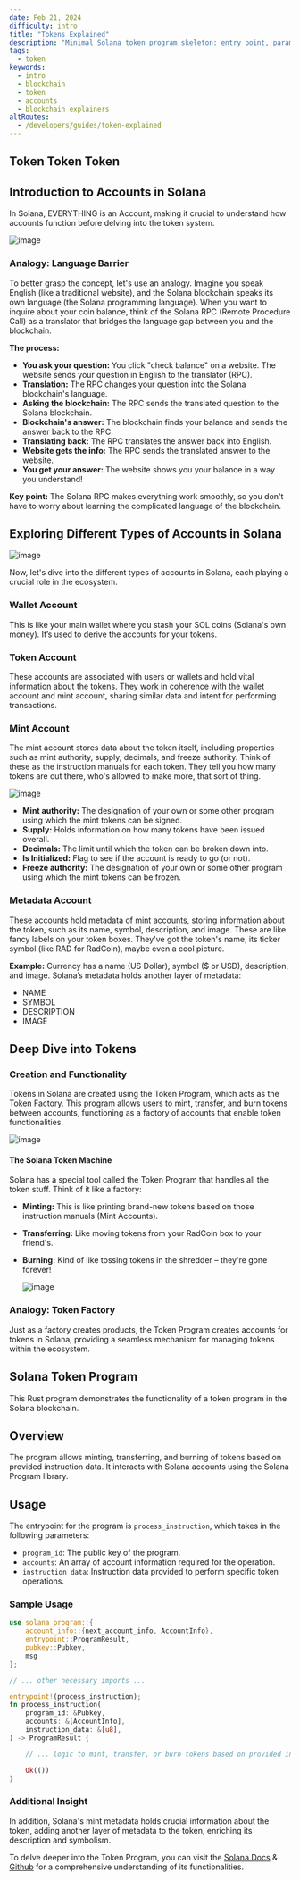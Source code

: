 ```yaml
---
date: Feb 21, 2024
difficulty: intro
title: "Tokens Explained"
description: "Minimal Solana token program skeleton: entry point, parameters for accounts, and instruction data."
tags:
  - token
keywords:
  - intro
  - blockchain
  - token
  - accounts
  - blockchain explainers
altRoutes:
  - /developers/guides/token-explained
---
```


## Token Token Token

## Introduction to Accounts in Solana

In Solana, EVERYTHING is an Account, making it crucial to understand how accounts function before delving into the token system.

![image](https://github.com/Ayushjhax/developer-content/assets/116433617/3e30c854-0c57-4174-b5cc-010a976a84a3)

### Analogy: Language Barrier

To better grasp the concept, let's use an analogy. Imagine you speak English (like a traditional website), and the Solana blockchain speaks its own language (the Solana programming language). When you want to inquire about your coin balance, think of the Solana RPC (Remote Procedure Call) as a translator that bridges the language gap between you and the blockchain.

**The process:**

- **You ask your question:** You click "check balance" on a website. The website sends your question in English to the translator (RPC).
- **Translation:** The RPC changes your question into the Solana blockchain's language.
- **Asking the blockchain:** The RPC sends the translated question to the Solana blockchain.
- **Blockchain's answer:** The blockchain finds your balance and sends the answer back to the RPC.
- **Translating back:** The RPC translates the answer back into English.
- **Website gets the info:** The RPC sends the translated answer to the website.
- **You get your answer:** The website shows you your balance in a way you understand!

**Key point:** The Solana RPC makes everything work smoothly, so you don't have to worry about learning the complicated language of the blockchain.

## Exploring Different Types of Accounts in Solana

![image](https://github.com/Ayushjhax/developer-content/assets/116433617/cf253051-a943-43d1-a56e-37e8adc39f46)

Now, let's dive into the different types of accounts in Solana, each playing a crucial role in the ecosystem.

### Wallet Account

This is like your main wallet where you stash your SOL coins (Solana's own money). It’s used to derive the accounts for your tokens.

### Token Account

These accounts are associated with users or wallets and hold vital information about the tokens. They work in coherence with the wallet account and mint account, sharing similar data and intent for performing transactions.

### Mint Account

The mint account stores data about the token itself, including properties such as mint authority, supply, decimals, and freeze authority. Think of these as the instruction manuals for each token. They tell you how many tokens are out there, who's allowed to make more, that sort of thing.

![image](https://github.com/Ayushjhax/developer-content/assets/116433617/e325ff8a-c020-4ca6-91ad-dda7ea83a32b)

- **Mint authority:** The designation of your own or some other program using which the mint tokens can be signed.
- **Supply:** Holds information on how many tokens have been issued overall.
- **Decimals:** The limit until which the token can be broken down into.
- **Is Initialized:** Flag to see if the account is ready to go (or not).
- **Freeze authority:** The designation of your own or some other program using which the mint tokens can be frozen.

### Metadata Account

These accounts hold metadata of mint accounts, storing information about the token, such as its name, symbol, description, and image. These are like fancy labels on your token boxes. They've got the token's name, its ticker symbol (like RAD for RadCoin), maybe even a cool picture.

**Example:** Currency has a name (US Dollar), symbol ($ or USD), description, and image. Solana’s metadata holds another layer of metadata:

- NAME
- SYMBOL
- DESCRIPTION
- IMAGE

## Deep Dive into Tokens

### Creation and Functionality

Tokens in Solana are created using the Token Program, which acts as the Token Factory. This program allows users to mint, transfer, and burn tokens between accounts, functioning as a factory of accounts that enable token functionalities.

![image](https://github.com/Ayushjhax/developer-content/assets/116433617/ece10ac7-028d-4cb1-a737-54cdf6fc6c28)

#### The Solana Token Machine

Solana has a special tool called the Token Program that handles all the token stuff. Think of it like a factory:

- **Minting:** This is like printing brand-new tokens based on those instruction manuals (Mint Accounts).
- **Transferring:** Like moving tokens from your RadCoin box to your friend's.
- **Burning:** Kind of like tossing tokens in the shredder – they're gone forever!

  ![image](https://github.com/Ayushjhax/developer-content/assets/116433617/012918dc-cc23-4ca9-b6c5-7c9c2052e4aa)

### Analogy: Token Factory

Just as a factory creates products, the Token Program creates accounts for tokens in Solana, providing a seamless mechanism for managing tokens within the ecosystem.

## Solana Token Program

This Rust program demonstrates the functionality of a token program in the Solana blockchain.

## Overview

The program allows minting, transferring, and burning of tokens based on provided instruction data. It interacts with Solana accounts using the Solana Program library.

## Usage

The entrypoint for the program is `process_instruction`, which takes in the following parameters:

- `program_id`: The public key of the program.
- `accounts`: An array of account information required for the operation.
- `instruction_data`: Instruction data provided to perform specific token operations.

### Sample Usage

```rust
use solana_program::{
    account_info::{next_account_info, AccountInfo},
    entrypoint::ProgramResult,
    pubkey::Pubkey,
    msg
};

// ... other necessary imports ...

entrypoint!(process_instruction);
fn process_instruction(
    program_id: &Pubkey,
    accounts: &[AccountInfo],
    instruction_data: &[u8],
) -> ProgramResult {

    // ... logic to mint, transfer, or burn tokens based on provided instruction_data ...

    Ok(())
}
```

### Additional Insight

In addition, Solana's mint metadata holds crucial information about the token, adding another layer of metadata to the token, enriching its description and symbolism.

To delve deeper into the Token Program, you can visit the [Solana Docs](https://spl.solana.com/token) & [Github](https://solana-labs.github.io/solana-program-library/token/js/modules.html) for a comprehensive understanding of its functionalities.
